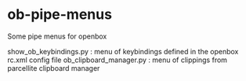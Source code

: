 ob-pipe-menus
=============

Some pipe menus for openbox

show_ob_keybindings.py : menu of keybindings defined in the openbox rc.xml config file
ob_clipboard_manager.py : menu of clippings from parcellite clipboard manager
